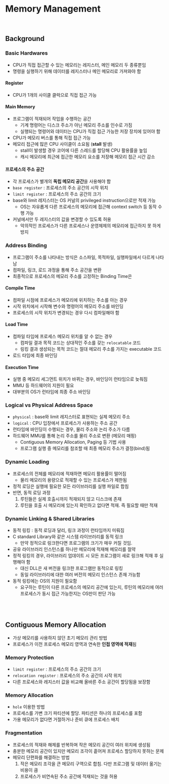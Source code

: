 # Memory Management

<br/>

## Background
### Basic Hardwares
* CPU가 직접 접근할 수 있는 메모리는 레지스터, 메인 메모리 두 종류뿐임
* 명령을 실행하기 위해 데이터를 레지스터나 메인 메모리로 가져와야 함

#### Register
* CPU가 1개의 사이클 클럭으로 직접 접근 가능

#### Main Memory
* 프로그램이 적재되어 작업을 수행하는 공간
    * 기계 명령어는 디스크 주소가 아닌 메모리 주소를 인수로 가짐
    * 실행되는 명령어와 데이터는 CPU가 직접 접근 가능한 저장 장치에 있어야 함
* CPU가 메모리 버스를 통해 직접 접근 가능
* 메모리 접근에 많은 CPU 사이클이 소요됨 (**stall** 발생)
    * stall이 발생할 경우 코어에 다른 스레드를 할당해 CPU 활용률을 높임
    * 캐시 메모리에 최근에 접근한 메모리 요소를 저장해 메모리 접근 시간 감소

#### 프로세스의 주소 공간
* 각 프로세스가 별개의 **독립 메모리 공간**을 사용해야 함
* `base register` : 프로세스의 주소 공간의 시작 위치
* `limit register` : 프로세스의 주소 공간의 크기
* base와 limit 레지스터는 OS 커널의 privileged instruction으로만 적재 가능
    * OS는 자유롭게 다른 프로세스의 메모리에 접근해 context switch 등 동작 수행 가능
* 커널에서만 두 레지스터의 값을 변경할 수 있도록 허용
    * 악의적인 프로세스가 다른 프로세스나 운영체제의 메모리에 접근하지 못 하게 방지

### Address Binding
* 프로그램이 주소를 나타내는 방식은 소스파일, 목적파일, 실행파일에서 다르게 나타남
* 컴파일, 링크, 로드 과정을 통해 주소 공간을 변환
* 최종적으로 프로세스의 메모리 주소를 고정하는 Binding Time은 

#### Compile Time
* 컴파일 시점에 프로세스가 메모리에 위치하는 주소를 아는 경우
* 시작 위치에서 시작해 변수와 명령어의 메모리 주소를 바인딩
* 프로세스의 시작 위치가 변경되는 경우 다시 컴파일해야 함

#### Load Time
* 컴파일 타임에 프로세스 메모리 위치를 알 수 없는 경우
    * 컴파일 결과 목적 코드는 상대적인 주소를 갖는 `relocatable` 코드
    * 링킹 결과 생성되는 목적 코드는 절대 메모리 주소를 가지는 executable 코드
* 로드 타임에 최종 바인딩

#### Execution Time
* 실행 중 메모리 세그먼트 위치가 바뀌는 경우, 바인딩이 런타임으로 늦춰짐
* MMU 등 하드웨어의 지원이 필요
* 대부분의 OS가 런타임에 최종 주소 바인딩

### Logical vs Physical Address Space
* `physical` : base와 limit 레지스터로 표현되는 실제 메모리 주소
* `logical` : CPU 입장에서 프로세스가 사용하는 주소 공간
* 런타임에 바인딩이 수행되는 경우, 물리 주소와 논리 주소가 다름
* 하드웨어 MMU를 통해 논리 주소를 물리 주소로 변환 (메모리 매핑)
    * Contiguous Memory Allocation, Paging 등 기법 사용
    * 프로그램 실행 중 메모리를 참조할 때 최종 메모리 주소가 결정(bind)됨

### Dynamic Loading
* 프로세스의 전체를 메모리에 적재하면 메모리 활용률이 떨어짐
    * 물리 메모리의 용량으로 적재할 수 있는 프로세스가 제한됨
* 정적 로딩은 실행에 필요한 모든 라이브러리를 실행 파일로 합침
* 반면, 동적 로딩 과정
    1. 루틴들은 실제 호출시까지 적재되지 않고 디스크에 존재
    2. 루틴을 호출 시 메모리에 있는지 확인하고 없다면 적재. 즉 필요할 때만 적재

### Dynamic Linking & Shared Libraries
* 동적 링킹 : 동적 로딩과 달리, 링크 과정이 런타임까지 미뤄짐
* C standard Library와 같은 시스템 라이브러리를 동적 링크
    * 만약 정적으로 링크한다면 프로그램의 크기가 매우 커질 것임.
* 공유 라이브러리 인스턴스를 하나만 메모리에 적재해 메모리를 절약
* 정적 링킹의 경우, 라이브러리 업데이트 시 모든 프로그램이 새로 링크해 적재 후 실행해야 함
    * 대신 DLL은 새 버전을 링크한 프로그램만 동적으로 링킹
    * 동일 라이브러리에 대한 여러 버전의 메모리 인스턴스 존재 가능함
* 동적 링킹에는 OS의 지원이 필요함
    * 요구하는 루틴이 다른 프로세스의 메모리 공간에 있는지, 루틴의 메모리에 여러 프로세스가 동시 접근 가능한지는 OS만이 판단 가능


<br/>
<br/>

## Contiguous Memory Allocation
* 가상 메모리를 사용하지 않던 초기 메모리 관리 방법
* 프로세스가 이전 프로세스 메모리 영역과 연속한 **인접 영역에 적재**됨

### Memory Protection
* `limit register` : 프로세스의 주소 공간의 크기
* `relocation register` : 프로세스의 주소 공간의 시작 위치
* 다른 프로세스와 레지스터 값을 비교해 올바른 주소 공간이 할당됨을 보장함

### Memory Allocation
* `hole` 이용한 방법
* 프로세스를 가변 크기 파티션에 할당. 파티션은 하나의 프로세스를 포함
* 가용 메모리가 없다면 거절하거나 준비 큐에 프로세스 배치
    

### Fragmentation
* 프로세스의 적재와 해제를 반복하며 작은 메모리 공간이 여러 위치에 생성됨
* 충분한 메모리 공간이 있지만 메모리 조각이 흩어져 프로세스 할당하지 못하는 문제
* 메모리 단편화를 해결하는 방법
    1. 작은 메모리 조각을 큰 메모리 구역으로 합침. 다만 프로그램 및 데이터 옮기는 비용이 큼
    2. 프로세스가 비연속된 주소 공간에 적재되는 것을 허용